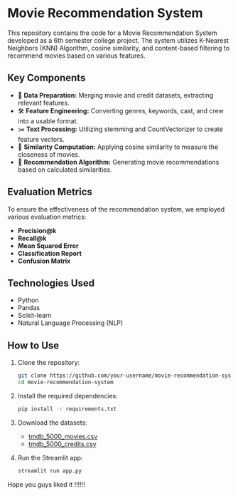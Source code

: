 
# Movie Recommendation System

This repository contains the code for a Movie Recommendation System developed as a 6th semester college project. The system utilizes K-Nearest Neighbors (KNN) Algorithm, cosine similarity, and content-based filtering to recommend movies based on various features.

## Key Components
- 🔄 **Data Preparation:** Merging movie and credit datasets, extracting relevant features.
- 🛠️ **Feature Engineering:** Converting genres, keywords, cast, and crew into a usable format.
- ✂️ **Text Processing:** Utilizing stemming and CountVectorizer to create feature vectors.
- 📏 **Similarity Computation:** Applying cosine similarity to measure the closeness of movies.
- 🎯 **Recommendation Algorithm:** Generating movie recommendations based on calculated similarities.

## Evaluation Metrics
To ensure the effectiveness of the recommendation system, we employed various evaluation metrics:
- **Precision@k**
- **Recall@k**
- **Mean Squared Error**
- **Classification Report**
- **Confusion Matrix**

## Technologies Used
- Python
- Pandas
- Scikit-learn
- Natural Language Processing (NLP)

## How to Use
1. Clone the repository:
    ```sh
    git clone https://github.com/your-username/movie-recommendation-system.git
    cd movie-recommendation-system
    ```

2. Install the required dependencies:
    ```sh
    pip install -r requirements.txt
    ```

3. Download the datasets:
    - [tmdb_5000_movies.csv](https://www.kaggle.com/datasets/tmdb/tmdb-movie-metadata?select=tmdb_5000_movies.csv)
    - [tmdb_5000_credits.csv](https://www.kaggle.com/datasets/tmdb/tmdb-movie-metadata?select=tmdb_5000_credits.csv)    


4. Run the Streamlit app:
    ```sh
    streamlit run app.py
    ```

Hope you guys liked it !!!!!!